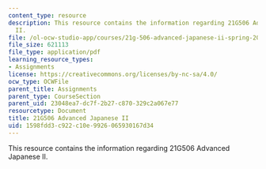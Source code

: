 ```yaml
---
content_type: resource
description: This resource contains the information regarding 21G506 Advanced Japanese
  II.
file: /ol-ocw-studio-app/courses/21g-506-advanced-japanese-ii-spring-2005/1598fdd3c922c10e9926065930167d34_MIT21G_506S05_506hw1.pdf
file_size: 621113
file_type: application/pdf
learning_resource_types:
- Assignments
license: https://creativecommons.org/licenses/by-nc-sa/4.0/
ocw_type: OCWFile
parent_title: Assignments
parent_type: CourseSection
parent_uid: 23048ea7-dc7f-2b27-c870-329c2a067e77
resourcetype: Document
title: 21G506 Advanced Japanese II
uid: 1598fdd3-c922-c10e-9926-065930167d34
---
```

This resource contains the information regarding 21G506 Advanced Japanese II.